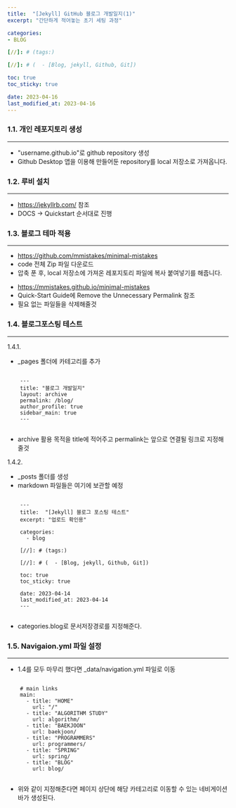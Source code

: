 ```yaml
---
title:  "[Jekyll] GitHub 블로그 개발일지(1)"
excerpt: "간단하게 적어놓는 초기 세팅 과정"

categories:
- BLOG

[//]: # (tags:)

[//]: # (  - [Blog, jekyll, Github, Git])

toc: true
toc_sticky: true

date: 2023-04-16
last_modified_at: 2023-04-16
---
```

### 1.1. 개인 레포지토리 생성
***
- "username.github.io"로 github repository 생성
- Github Desktop 앱을 이용해 만들어둔 repository를 local 저장소로 가져옵니다.

### 1.2. 루비 설치
***
- <https://jekyllrb.com/> 참조
- DOCS -> Quickstart 순서대로 진행

### 1.3. 블로그 테마 적용
***
- <https://github.com/mmistakes/minimal-mistakes>
- code 전체 Zip 파일 다운로드
- 압축 푼 후, local 저장소에 가져온 레포지토리 파일에 복사 붙여넣기를 해줍니다.
+ <https://mmistakes.github.io/minimal-mistakes>
+ Quick-Start Guide에 Remove the Unnecessary Permalink 참조
+ 필요 없는 파일들을 삭제해줄것

### 1.4. 블로그포스팅 테스트
***
1.4.1.
+ _pages 폴더에 카테고리를 추가

```

    ---
    title: "블로그 개발일지"
    layout: archive
    permalink: /blog/
    author_profile: true
    sidebar_main: true
    ---
    
```

+ archive 활용 목적을 title에 적어주고 permalink는 앞으로 연결될 링크로 지정해줄것

1.4.2.
- _posts 폴더를 생성
- markdown 파일들은 여기에 보관할 예정

```

    ---
    title:  "[Jekyll] 블로그 포스팅 테스트"
    excerpt: "업로드 확인용"
    
    categories:
      - blog
    
    [//]: # (tags:)
    
    [//]: # (  - [Blog, jekyll, Github, Git])
    
    toc: true
    toc_sticky: true
    
    date: 2023-04-14
    last_modified_at: 2023-04-14
    ---
    
```

- categories.blog로 문서저장경로를 지정해준다.

### 1.5. Navigaion.yml 파일 설정
***
- 1.4를 모두 마무리 했다면 _data/navigation.yml 파일로 이동

```

    # main links
    main:
      - title: "HOME"
        url: "/"
      - title: "ALGORITHM STUDY"
        url: algorithm/
      - title: "BAEKJOON"
        url: baekjoon/
      - title: "PROGRAMMERS"
        url: programmers/
      - title: "SPRING"
        url: spring/
      - title: "BLOG"
        url: blog/
        
```

- 위와 같이 지정해준다면 페이지 상단에 해당 카테고리로 이동할 수 있는 네비게이션 바가 생성된다. 
